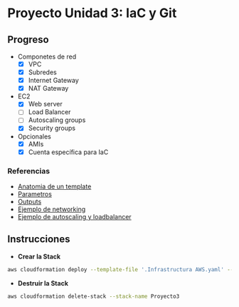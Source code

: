 # Proyecto Unidad 3: IaC y Git

## Progreso

- Componetes de red
  - [x] VPC
  - [x] Subredes
  - [x] Internet Gateway
  - [x] NAT Gateway
  
- EC2
  - [x] Web server
  - [ ] Load Balancer
  - [ ] Autoscaling groups
  - [x] Security groups

- Opcionales
  - [x] AMIs
  - [x] Cuenta específica para IaC

### Referencias

- [Anatomia de un template](https://docs.aws.amazon.com/AWSCloudFormation/latest/UserGuide/template-anatomy.html)
- [Parametros](https://docs.aws.amazon.com/AWSCloudFormation/latest/UserGuide/parameters-section-structure.html)
- [Outputs](https://docs.aws.amazon.com/AWSCloudFormation/latest/UserGuide/outputs-section-structure.html)
- [Ejemplo de networking](https://docs.aws.amazon.com/codebuild/latest/userguide/cloudformation-vpc-template.html)
- [Ejemplo de autoscaling y loadbalancer](https://docs.aws.amazon.com/AWSCloudFormation/latest/UserGuide/quickref-autoscaling.html)

## Instrucciones

- **Crear la Stack**

```bash
aws cloudformation deploy --template-file '.Infrastructura AWS.yaml' --stack-name Proyecto3
```

- **Destruir la Stack**

```bash
aws cloudformation delete-stack --stack-name Proyecto3
```
